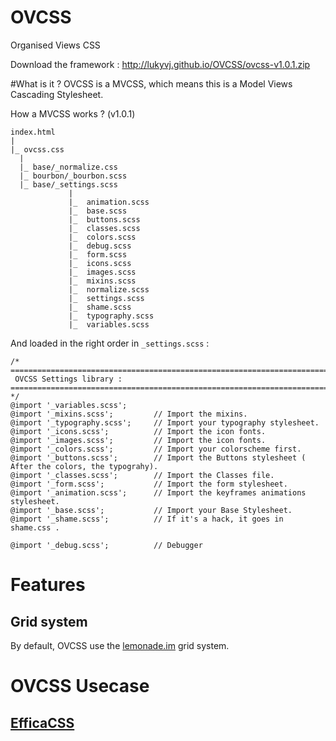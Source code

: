 OVCSS
=====

Organised Views CSS

Download the framework : http://lukyvj.github.io/OVCSS/ovcss-v1.0.1.zip


#What is it ?
OVCSS is a MVCSS, which means this is a Model Views Cascading Stylesheet.

How a MVCSS works ? (v1.0.1)

    index.html
    |
    |_ ovcss.css
      |
      |_ base/_normalize.css
      |_ bourbon/_bourbon.scss
      |_ base/_settings.scss
                 |
                 |_  animation.scss
                 |_  base.scss
                 |_  buttons.scss
                 |_  classes.scss
                 |_  colors.scss
                 |_  debug.scss
                 |_  form.scss
                 |_  icons.scss
                 |_  images.scss
                 |_  mixins.scss
                 |_  normalize.scss
                 |_  settings.scss
                 |_  shame.scss
                 |_  typography.scss
                 |_  variables.scss

And loaded in the right order in `_settings.scss` :

    /* ==========================================================================
     OVCSS Settings library :
    ========================================================================== */
    @import '_variables.scss';
    @import '_mixins.scss';         // Import the mixins.
    @import '_typography.scss';     // Import your typography stylesheet.
    @import '_icons.scss';          // Import the icon fonts.
    @import '_images.scss';         // Import the icon fonts.
    @import '_colors.scss'; 	    // Import your colorscheme first.
    @import '_buttons.scss';        // Import the Buttons stylesheet ( After the colors, the typograhy).
    @import '_classes.scss'; 	    // Import the Classes file.
    @import '_form.scss';           // Import the form stylesheet.
    @import '_animation.scss';      // Import the keyframes animations stylesheet.
    @import '_base.scss';           // Import your Base Stylesheet.
    @import '_shame.scss';          // If it's a hack, it goes in shame.css .

    @import '_debug.scss';          // Debugger

# Features
## Grid system
By default, OVCSS use the [lemonade.im](http://lemonade.im) grid system.

# OVCSS Usecase

## [EfficaCSS](http://lukyvj.github.io/EfficaCSS/)
